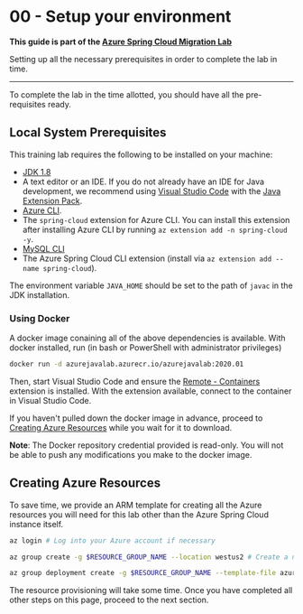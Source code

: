 # 00 - Setup your environment

__This guide is part of the [Azure Spring Cloud Migration Lab](../README.md)__

Setting up all the necessary prerequisites in order to complete the lab in time.

---

To complete the lab in the time allotted, you should have all the pre-requisites ready.

## Local System Prerequisites

This training lab requires the following to be installed on your machine:
* [JDK 1.8](https://www.azul.com/downloads/zulu-community/?&version=java-8-lts&architecture=x86-64-bit&package=jdk)
* A text editor or an IDE. If you do not already have an IDE for Java development, we recommend using [Visual Studio Code](https://code.visualstudio.com/) with the [Java Extension Pack](https://marketplace.visualstudio.com/items?itemName=vscjava.vscode-java-pack).
* [Azure CLI](https://docs.microsoft.com/en-us/cli/azure/install-azure-cli?view=azure-cli-latest).
* The `spring-cloud` extension for Azure CLI. You can install this extension after installing Azure CLI by running `az extension add -n spring-cloud -y`.
* [MySQL CLI](https://dev.mysql.com/downloads/)
* The Azure Spring Cloud CLI extension  (install via `az extension add --name spring-cloud`).

The environment variable `JAVA_HOME` should be set to the path of `javac` in the JDK installation.

### Using Docker

A docker image conaining all of the above dependencies is available. With docker installed, run (in bash or PowerShell with administrator privileges)

```bash
docker run -d azurejavalab.azurecr.io/azurejavalab:2020.01
```

Then, start Visual Studio Code and ensure the [Remote - Containers](https://marketplace.visualstudio.com/items?itemName=ms-vscode-remote.remote-containers) extension is installed. With the extension available, connect to the container in Visual Studio Code.

If you haven't pulled down the docker image in advance, proceed to [Creating Azure Resources](#creating-azure-resources) while you wait for it to download.

**Note**: The Docker repository credential provided is read-only. You will not be able to push any modifications you make to the docker image.

## Creating Azure Resources

To save time, we provide an ARM template for creating all the Azure resources you will need for this lab other than the Azure Spring Cloud instance itself.

```bash
az login # Log into your Azure account if necessary

az group create -g $RESOURCE_GROUP_NAME --location westus2 # Create a new resource group for this lab

az group deployment create -g $RESOURCE_GROUP_NAME --template-file azuredeploy.json --parameters 'password=super$ecr3t' # Substitute something else for the password parameter
```

The resource provisioning will take some time. Once you have completed all other steps on this page, proceed to the next section.
